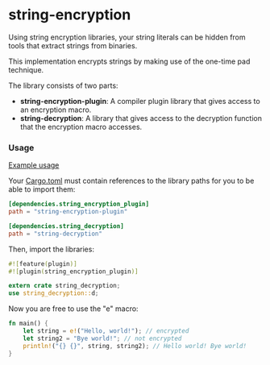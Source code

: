 # string-encryption

Using string encryption libraries, your string literals can be hidden from tools that extract strings from binaries. 

This implementation encrypts strings by making use of the one-time pad technique.

The library consists of two parts:

* **string-encryption-plugin**: A compiler plugin library that gives access to an encryption macro.
* **string-decryption**: A library that gives access to the decryption function that the encryption macro accesses.

### Usage

[Example usage](src/main.rs)

Your [Cargo.toml](Cargo.toml) must contain references to the library paths for you to be able to import them:

```toml
[dependencies.string_encryption_plugin]
path = "string-encryption-plugin"

[dependencies.string_decryption]
path = "string-decryption"
```

Then, import the libraries:

```rust
#![feature(plugin)]
#![plugin(string_encryption_plugin)]

extern crate string_decryption;
use string_decryption::d;
```

Now you are free to use the "e" macro:

```rust
fn main() {
    let string = e!("Hello, world!"); // encrypted
    let string2 = "Bye world!"; // not encrypted
    println!("{} {}", string, string2); // Hello world! Bye world!
}
```
